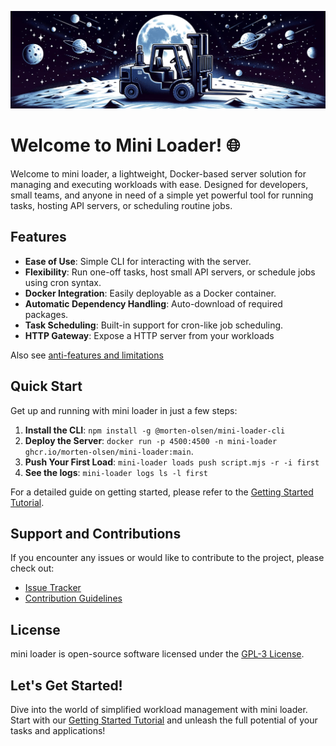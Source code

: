 

![banner](./assets/banner.png)

# Welcome to Mini Loader! 🌐

Welcome to mini loader, a lightweight, Docker-based server solution for managing and executing workloads with ease. Designed for developers, small teams, and anyone in need of a simple yet powerful tool for running tasks, hosting API servers, or scheduling routine jobs.

## Features

- **Ease of Use**: Simple CLI for interacting with the server.
- **Flexibility**: Run one-off tasks, host small API servers, or schedule jobs using cron syntax.
- **Docker Integration**: Easily deployable as a Docker container.
- **Automatic Dependency Handling**: Auto-download of required packages.
- **Task Scheduling**: Built-in support for cron-like job scheduling.
- **HTTP Gateway**: Expose a HTTP server from your workloads

Also see [anti-features and limitations](./docs/anti-features.md)

## Quick Start

Get up and running with mini loader in just a few steps:

1. **Install the CLI**: `npm install -g @morten-olsen/mini-loader-cli`
2. **Deploy the Server**:  `docker run -p 4500:4500 -n mini-loader ghcr.io/morten-olsen/mini-loader:main`.
3. **Push Your First Load**: `mini-loader loads push script.mjs -r -i first`
3. **See the logs**: `mini-loader logs ls -l first`

For a detailed guide on getting started, please refer to the [Getting Started Tutorial](./docs/getting-started.md).

## Support and Contributions

If you encounter any issues or would like to contribute to the project, please check out:

- [Issue Tracker](https://github.com/morten-olsen/mini-loader/issues)
- [Contribution Guidelines](./CONTRIBUTING.md)

## License

mini loader is open-source software licensed under the [GPL-3 License](./LICENSE).

## Let's Get Started!

Dive into the world of simplified workload management with mini loader. Start with our [Getting Started Tutorial](./docs/getting-started.md) and unleash the full potential of your tasks and applications!
